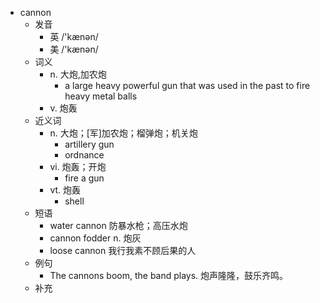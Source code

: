 - cannon
  - 发音
    - 英 /'kænən/
    - 美 /'kænən/
  - 词义
    - n. 大炮,加农炮
      - a large heavy powerful gun that was used in the past to fire heavy metal balls
    - v. 炮轰
  - 近义词
    - n. 大炮；[军]加农炮；榴弹炮；机关炮
      - artillery gun
      - ordnance
    - vi. 炮轰；开炮
      - fire a gun
    - vt. 炮轰
      - shell
  - 短语
    - water cannon 防暴水枪；高压水炮
    - cannon fodder n. 炮灰
    - loose cannon 我行我素不顾后果的人
  - 例句
    - The cannons boom, the band plays. 炮声隆隆，鼓乐齐鸣。
  - 补充